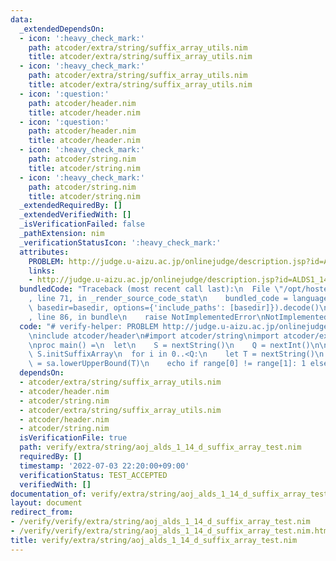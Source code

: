 ```yaml
---
data:
  _extendedDependsOn:
  - icon: ':heavy_check_mark:'
    path: atcoder/extra/string/suffix_array_utils.nim
    title: atcoder/extra/string/suffix_array_utils.nim
  - icon: ':heavy_check_mark:'
    path: atcoder/extra/string/suffix_array_utils.nim
    title: atcoder/extra/string/suffix_array_utils.nim
  - icon: ':question:'
    path: atcoder/header.nim
    title: atcoder/header.nim
  - icon: ':question:'
    path: atcoder/header.nim
    title: atcoder/header.nim
  - icon: ':heavy_check_mark:'
    path: atcoder/string.nim
    title: atcoder/string.nim
  - icon: ':heavy_check_mark:'
    path: atcoder/string.nim
    title: atcoder/string.nim
  _extendedRequiredBy: []
  _extendedVerifiedWith: []
  _isVerificationFailed: false
  _pathExtension: nim
  _verificationStatusIcon: ':heavy_check_mark:'
  attributes:
    PROBLEM: http://judge.u-aizu.ac.jp/onlinejudge/description.jsp?id=ALDS1_14_D
    links:
    - http://judge.u-aizu.ac.jp/onlinejudge/description.jsp?id=ALDS1_14_D
  bundledCode: "Traceback (most recent call last):\n  File \"/opt/hostedtoolcache/Python/3.10.8/x64/lib/python3.10/site-packages/onlinejudge_verify/documentation/build.py\"\
    , line 71, in _render_source_code_stat\n    bundled_code = language.bundle(stat.path,\
    \ basedir=basedir, options={'include_paths': [basedir]}).decode()\n  File \"/opt/hostedtoolcache/Python/3.10.8/x64/lib/python3.10/site-packages/onlinejudge_verify/languages/nim.py\"\
    , line 86, in bundle\n    raise NotImplementedError\nNotImplementedError\n"
  code: "# verify-helper: PROBLEM http://judge.u-aizu.ac.jp/onlinejudge/description.jsp?id=ALDS1_14_D\n\
    \ninclude atcoder/header\n#import atcoder/string\nimport atcoder/extra/string/suffix_array_utils\n\
    \nproc main() =\n  let\n    S = nextString()\n    Q = nextInt()\n\n  var sa =\
    \ S.initSuffixArray\n  for i in 0..<Q:\n    let T = nextString()\n    let range\
    \ = sa.lowerUpperBound(T)\n    echo if range[0] != range[1]: 1 else: 0\n\nmain()\n"
  dependsOn:
  - atcoder/extra/string/suffix_array_utils.nim
  - atcoder/header.nim
  - atcoder/string.nim
  - atcoder/extra/string/suffix_array_utils.nim
  - atcoder/header.nim
  - atcoder/string.nim
  isVerificationFile: true
  path: verify/extra/string/aoj_alds_1_14_d_suffix_array_test.nim
  requiredBy: []
  timestamp: '2022-07-03 22:20:00+09:00'
  verificationStatus: TEST_ACCEPTED
  verifiedWith: []
documentation_of: verify/extra/string/aoj_alds_1_14_d_suffix_array_test.nim
layout: document
redirect_from:
- /verify/verify/extra/string/aoj_alds_1_14_d_suffix_array_test.nim
- /verify/verify/extra/string/aoj_alds_1_14_d_suffix_array_test.nim.html
title: verify/extra/string/aoj_alds_1_14_d_suffix_array_test.nim
---
```

